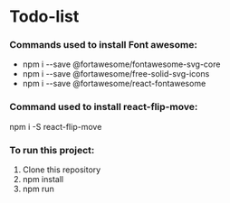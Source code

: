 # Todo-list

### Commands used to install Font awesome:
* npm i --save @fortawesome/fontawesome-svg-core
* npm i --save @fortawesome/free-solid-svg-icons
* npm i --save @fortawesome/react-fontawesome

### Command used to install react-flip-move:
npm i -S react-flip-move

### To run this project:

1. Clone this repository
2. npm install
3. npm run
